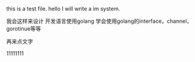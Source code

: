 this is a test file.
hello
I will write a im system.

我会这样来设计
开发语言使用golang
学会使用golang的interface，channel，gorotinue等等

再来点文字

11111111